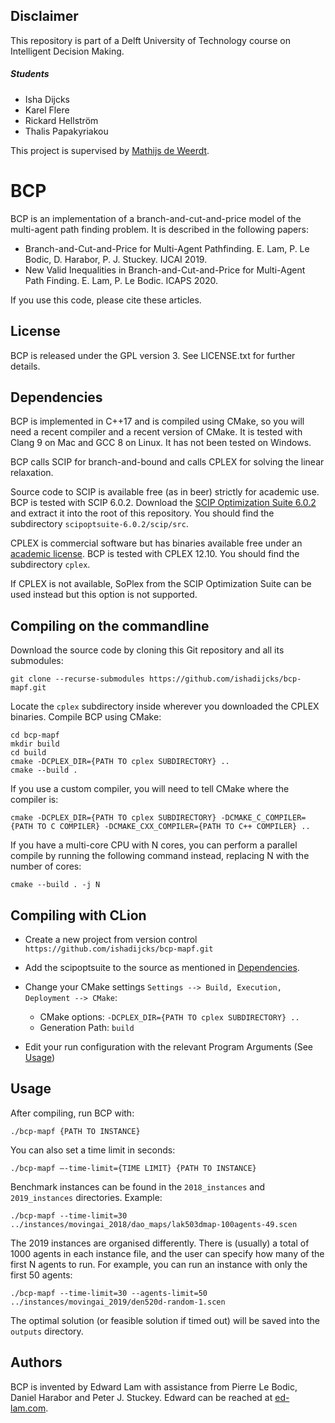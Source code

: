 Disclaimer
----------
This repository is part of a Delft University of Technology course on Intelligent Decision Making.

##### Students
- Isha Dijcks
- Karel Flere
- Rickard Hellström
- Thalis Papakyriakou

This project is supervised by [Mathijs de Weerdt](https://www.tudelft.nl/ewi/over-de-faculteit/afdelingen/software-technology/algorithmics/people/mathijs-de-weerdt/).

BCP
===
BCP is an implementation of a branch-and-cut-and-price model of the multi-agent path finding problem. It is described in the following papers:

- Branch-and-Cut-and-Price for Multi-Agent Pathfinding. E. Lam, P. Le Bodic, D. Harabor, P. J. Stuckey. IJCAI 2019.
- New Valid Inequalities in Branch-and-Cut-and-Price for Multi-Agent Path Finding. E. Lam, P. Le Bodic. ICAPS 2020.

If you use this code, please cite these articles.

License
-------

BCP is released under the GPL version 3. See LICENSE.txt for further details. 

Dependencies
------------

BCP is implemented in C++17 and is compiled using CMake, so you will need a recent compiler and a recent version of CMake. It is tested with Clang 9 on Mac and GCC 8 on Linux. It has not been tested on Windows.

BCP calls SCIP for branch-and-bound and calls CPLEX for solving the linear relaxation.

Source code to SCIP is available free (as in beer) strictly for academic use. BCP is tested with SCIP 6.0.2. Download the [SCIP Optimization Suite 6.0.2](https://scip.zib.de) and extract it into the root of this repository. You should find the subdirectory `scipoptsuite-6.0.2/scip/src`.

CPLEX is commercial software but has binaries available free under an [academic license](https://developer.ibm.com/docloud/blog/2019/07/04/cplex-optimization-studio-for-students-and-academics/). BCP is tested with CPLEX 12.10. You should find the subdirectory `cplex`.

If CPLEX is not available, SoPlex from the SCIP Optimization Suite can be used instead but this option is not supported.

Compiling on the commandline
----------------------------

Download the source code by cloning this Git repository and all its submodules:
```
git clone --recurse-submodules https://github.com/ishadijcks/bcp-mapf.git
```

Locate the `cplex` subdirectory inside wherever you downloaded the CPLEX binaries. Compile BCP using CMake:
```
cd bcp-mapf
mkdir build
cd build
cmake -DCPLEX_DIR={PATH TO cplex SUBDIRECTORY} ..
cmake --build .
```

If you use a custom compiler, you will need to tell CMake where the compiler is:
```
cmake -DCPLEX_DIR={PATH TO cplex SUBDIRECTORY} -DCMAKE_C_COMPILER={PATH TO C COMPILER} -DCMAKE_CXX_COMPILER={PATH TO C++ COMPILER} ..
```

If you have a multi-core CPU with N cores, you can perform a parallel compile by running the following command instead, replacing N with the number of cores:
```
cmake --build . -j N
```

Compiling with CLion
--------------------
- Create a new project from version control `https://github.com/ishadijcks/bcp-mapf.git`

- Add the scipoptsuite to the source as mentioned in [Dependencies](#Dependencies).

- Change your CMake settings `Settings --> Build, Execution, Deployment --> CMake`:
    - CMake options: `-DCPLEX_DIR={PATH TO cplex SUBDIRECTORY} ..`
    - Generation Path: `build`

- Edit your run configuration with the relevant Program Arguments (See [Usage](#Usage))

Usage
-----

After compiling, run BCP with:
```
./bcp-mapf {PATH TO INSTANCE}
```

You can also set a time limit in seconds:
```
./bcp-mapf —-time-limit={TIME LIMIT} {PATH TO INSTANCE}
```

Benchmark instances can be found in the `2018_instances` and `2019_instances` directories. Example:
```
./bcp-mapf --time-limit=30 ../instances/movingai_2018/dao_maps/lak503dmap-100agents-49.scen
```

The 2019 instances are organised differently. There is (usually) a total of 1000 agents in each instance file, and the user can specify how many of the first N agents to run. For example, you can run an instance with only the first 50 agents:
```
./bcp-mapf --time-limit=30 --agents-limit=50 ../instances/movingai_2019/den520d-random-1.scen
```

The optimal solution (or feasible solution if timed out) will be saved into the `outputs` directory.

Authors
-------

BCP is invented by Edward Lam with assistance from Pierre Le Bodic, Daniel Harabor and Peter J. Stuckey. Edward can be reached at [ed-lam.com](https://ed-lam.com).

